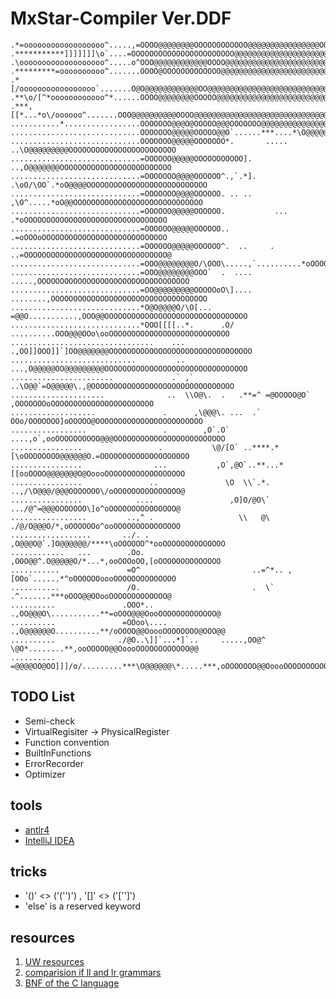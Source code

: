 # MxStar-Compiler Ver.DDF

	.*=oooooooooooooooooo^.....,=OOOO@@@@@@@@OOOOOOOOOOOO@@@@@@@@@@@@@@@@OOOOOOOOOOOOOOOOOOOOOOOOOOOOOOO
	.***********]]]]]]]\o`....=OOOOOOOOOOOOOOOOOOOOOOO@@@@@@@@@@@@@@@@@@@@@OOOOOOOOOOOOOOOOOOOOO@OOOOOOO
	.\ooooooooooooooooooo^.....o^OOO@@@@@@@@@@@@OOOO@@@@@@@@@@@@@@@@@@@@@@@@@@OOOOOOOOOOOOOOOOOOOOOOOOOO
	.*********=oooooooooo^.......OOOO@OOOOOOOOOOOOO@@@@@@@@@@@@@@@@@@@@@@@@@@@@OOOOOOOOOO@@@@@@@@@OOOOOO
	.*[/ooooooooooooooooo`.......O@O@@@@@@@@@@@@OO@@@@@@@@@@@@@@@@@@@@@@@@@@@@@@@OOOOOOOOOOOOOOOOOOOOOOO
	.**\o/[^*oooooooooooo^*......OOOO@@@@@@@@OOOOO@@@@@@@@@@@@@@@@@@@@@@@@@@@@@@@OOOOOOOOOOOOOOOOOOOOOOO
	.***,[[*...*o\/oooooo^.......OOO@@@@@@@@@@OOOO@@@@@@@@@@@@@@@@@@@@@@@@@@@@@@@OOOOOOOOOOOOOOOOOOOOOOO
	...........*.................OOOOOOO@@@O@OOOOO@@@OOOOOOO@@@@@@@@@@@@@@@@@@@@OOOOOOOOOOOOOOOOOOOOOOOO
	.............................OOOOOOO@@@@@OOOOO@@O`......***....*\O@@@@@@@@@@OOOOOOOOOOOOOOOOOOOOOOOO
	.............................OOOOOOO@@@@@OOOOOOO*.       ..... ..\O@@@@@@@@@OOOOOOOOOOOOOOOOOOOOOOOO
	.............................=OOOOOO@@@@@OOOOOOOOOOO].          ..,O@@@@@@@OOOOOOOOOOOOOOOOOOOOOOOOO
	.............................=OOOOOOO@@@@OOOOOO^.,`.*]. .\oO/\OO`.*oO@@@@OOOOOOOOOOOOOOOOOOOOOOOOOOO
	.............................=OOOOOOO@@@@OOOOOO. .. ..   ,\O^.....*oO@@OOOOOOOOOOOOOOOOOOOOOOOOOOOOO
	.............................=OOOOOO@@@@@OOOOOO.           ...   .*oOOOOOOOOOOOOOOOOOOOOOOOOOOOOOOOO
	.............................=OOOOOO@@@@@OOOOOO..                .=oOOOoOOOOOOOOOOOOOOOOOOOOOOOOOOOO
	.............................=OOOOOO@@@@@OOOOOO^.  ..     .     ..=OOOOOOOOOOOOOOOOOOOOOOOOOOOOOOOO@
	.............................=OOO@@@@@@@@O/\OOO\.....,`..........*oOOOOOOOOOOOOOOOOOOOOOOOOOOOOOOOOO
	.............................=OOO@@@@@@@@OOO`  .  ....      .....,OOOOOOOOOOOOOOOOOOOOOOOOOOOOOOOOOO
	.............................=OO@@@@@@@@@OOOOOoO\]....  ........,OOOOOOOOOOOOOOOOOOOOOOOOOOOOOOOOOOO
	.............................*O@O@@@@O/\O[...  =@@O...........,OOO@@OOOOOOOOOOOOOOOOOOOOOOOOOOOOOOOO
	.............................*OOO[[[[..*.      .O/ ..........OOO@@@OOo\ooOOOOOOOOOOOOOOOOOOOOOOOOOOO
	................................    ...       .,OO]]OOO]]`]OO@@@@@@@OOOOOOOOOOOOOOOOOOOOOOOOOOOOOOOO
	............................         ..        ...,O@@@@@OO@@@@@@@@@OOOOOOOOOOOOOOOOOOOOOOOOOOOOOOOO
	.......................             .` ,`         ..\O@@`=O@@@@@\.,@OOOOOOOOOOOOOOOOOOOOOOOOOOOOOOOO
	.....................              ..  \\O@\.  .   .**=^ =@OOOOO@O` ,OOOOOOOoOOOOOOOOOOOOOOOOOOOOOOO
	...................               .      ,\@@@\. ...  .` OOo/OOOOOOO]oOOOOO@OOOOOOOOOOOOOOOOOOOOOOOO
	.................                 .        ,O`.O`   ....,o`,ooOOOOOOOOOO@@@OOOOOOOOOOOOOOOOOOOOOOOOO
	................                 .           \@/[O` ..****.*[\oOOOOOOOO@@@@@@O.=OOOOOOOOOOOOOOOOOOOO
	................                ...           ,O`,@O`..**...*[[ooOOOO@@@@@@@O@OoooOOOOOOOOOOOOOOOOOO
	................               ..               \O  \\`.*.   ..,/\O@@@/@@@OOOOOOO\/oOOOOOOOOOOOOOOO@
	................            ....                 ,O]O/@O\`    .../@^=@@@OOOOOOO\]o^oOOOOOOOOOOOOOOO@
	.................         ..,^ .                   \\   @\    ./@/O@@@O/*,oOOOOOOo^ooOOOOOOOOOOOOOOO
	..................       ../. .                     ,O@@@O@`.]O@@@@@@/****\oOOOOOO^*ooOOOOOOOOOOOOOO
	............   ...        .Oo.                       ,OOO@@^.O@@@@@O/*...*,ooOOOoOO,[oOOOOOOOOOOOOOO
	...........               =O^                         ..=^*.. ,[OOo`......*^oOOOOOOoooOOOOOOOOOOOOOO
	...........               /O.                         .  \`     .^.......***oOOO@@OOooOOOOOOOOOOOOO@
	..........               .OOO*..                     .,OO@@@O\...........**=oOOO@@@OooOOOOOOOOOOOOO@
	..........               =OOoo\....                 .,O@@@@@@O..........**/oOOOO@@OoooOOOOOOOO@OOO@@
	..........              ./@O..\]]`...*]`..     .....,OO@^ \@O*........**,ooOOOOO@@OoooOOOOOOOOOOOO@@
	..........              =@@@@OO@OO]]]/o/.........***\O@@@@@@\*.....***,oOOOOOOO@@OoooOOOOOOOOOOOOO@@


TODO List
-----
 - Semi-check
 - VirtualRegisiter -> PhysicalRegister 
 - Function convention
 - BuiltInFunctions
 - ErrorRecorder
 - Optimizer

tools
-----

 - [antlr4][ANTLR4]
 - [IntelliJ IDEA][IDEA]

tricks
------

 - '()' <> ('('')') , '[]' <> ('['']')
 - 'else' is a reserved keyword

resources
---------

1. [UW resources][1]
2. [comparision if ll and lr grammars][2]
3. [BNF of the C language][3]



  [1]: https://courses.cs.washington.edu/courses/csep501/11au/
  [2]: https://cs.stackexchange.com/questions/43/language-theoretic-comparison-of-ll-and-lr-grammars 
  [3]: https://cs.wmich.edu/~gupta/teaching/cs4850/sumII06/The%20syntax%20of%20C%20in%20Backus-Naur%20form.htm
  [IDEA]: https://www.jetbrains.com/student/
  [ANTLR4]: https://github.com/antlr/antlr4
